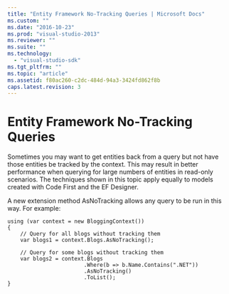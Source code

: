 ```yaml
---
title: "Entity Framework No-Tracking Queries | Microsoft Docs"
ms.custom: ""
ms.date: "2016-10-23"
ms.prod: "visual-studio-2013"
ms.reviewer: ""
ms.suite: ""
ms.technology: 
  - "visual-studio-sdk"
ms.tgt_pltfrm: ""
ms.topic: "article"
ms.assetid: f80ac260-c2dc-484d-94a3-3424fd862f8b
caps.latest.revision: 3
---
```

# Entity Framework No-Tracking Queries
Sometimes you may want to get entities back from a query but not have those entities be tracked by the context. This may result in better performance when querying for large numbers of entities in read-only scenarios. The techniques shown in this topic apply equally to models created with Code First and the EF Designer.  
  
A new extension method AsNoTracking allows any query to be run in this way. For example:  
  
```  
using (var context = new BloggingContext()) 
{ 
    // Query for all blogs without tracking them 
    var blogs1 = context.Blogs.AsNoTracking(); 
 
    // Query for some blogs without tracking them 
    var blogs2 = context.Blogs 
                        .Where(b => b.Name.Contains(".NET")) 
                        .AsNoTracking() 
                        .ToList(); 
}
```  
  